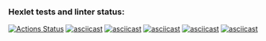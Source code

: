 ### Hexlet tests and linter status:
[![Actions Status](https://github.com/ggarnet42/frontend-project-46/actions/workflows/hexlet-check.yml/badge.svg)](https://github.com/ggarnet42/frontend-project-46/actions)
[![asciicast](https://asciinema.org/a/uNLLKWwo91SaYrPI7O4asbWFG.svg)](https://asciinema.org/a/uNLLKWwo91SaYrPI7O4asbWFG)
[![asciicast](https://asciinema.org/a/CfCUJlhybSuMWWFx2rDA0ht4O.svg)](https://asciinema.org/a/CfCUJlhybSuMWWFx2rDA0ht4O)
[![asciicast](https://asciinema.org/a/kvxf1kfbnBld8ZAVBadwf95nr.svg)](https://asciinema.org/a/kvxf1kfbnBld8ZAVBadwf95nr)
[![asciicast](https://asciinema.org/a/6mGsIzC5HA6gz5WtxxhmpE2dl.svg)](https://asciinema.org/a/6mGsIzC5HA6gz5WtxxhmpE2dl)
[![asciicast](https://asciinema.org/a/dsnwszw2FRbHwloySv30TjmBE.svg)](https://asciinema.org/a/dsnwszw2FRbHwloySv30TjmBE)
